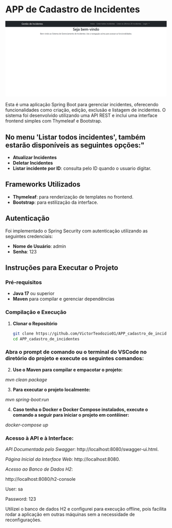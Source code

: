 # APP de Cadastro de Incidentes
<img src="tela_inicial.png" alt="Logo do Projeto" width="600" />

Esta é uma aplicação Spring Boot para gerenciar incidentes, oferecendo funcionalidades como criação, edição, exclusão e listagem de incidentes. O sistema foi desenvolvido utilizando uma API REST e inclui uma interface frontend simples com Thymeleaf e Bootstrap.

## No menu 'Listar todos incidentes', também estarão disponíveis as seguintes opções:"
- **Atualizar Incidentes**
- **Deletar Incidentes**
- **Listar incidente por ID**: consulta pelo ID quando o usuario digitar.


## Frameworks Utilizados

- **Thymeleaf**: para renderização de templates no frontend.
- **Bootstrap**: para estilização da interface.

## Autenticação

Foi implementado o Spring Security com autenticação utilizando as seguintes credenciais:

- **Nome de Usuário**: admin
- **Senha**: 123

## Instruções para Executar o Projeto

### Pré-requisitos

- **Java 17** ou superior
- **Maven** para compilar e gerenciar dependências

### Compilação e Execução

1. **Clonar o Repositório**
   ```bash
   git clone https://github.com/VictorTeodozio01/APP_cadastro_de_incidentes.git
   cd APP_cadastro_de_incidentes


### Abra o prompt de comando ou o terminal do VSCode no diretório do projeto e execute os seguintes comandos:


2. **Use o Maven para compilar e empacotar o projeto:**

*mvn clean package*

3. **Para executar o projeto localmente:**

*mvn spring-boot:run*

4. **Caso tenha o Docker e Docker Compose instalados, execute o comando a seguir para iniciar o projeto em contêiner:**

*docker-compose up*


### Acesso à API e à Interface:

*API Documentada pelo Swagger*: http://localhost:8080/swagger-ui.html.

*Página Inicial da Interface Web*: http://localhost:8080.

*Acesso ao Banco de Dados H2*: 

http://localhost:8080/h2-console 

User: sa

Password: 123

Utilizei o banco de dados H2 e configurei para execução offline, pois  facilita rodar a aplicação em outras máquinas sem a necessidade de reconfigurações.
